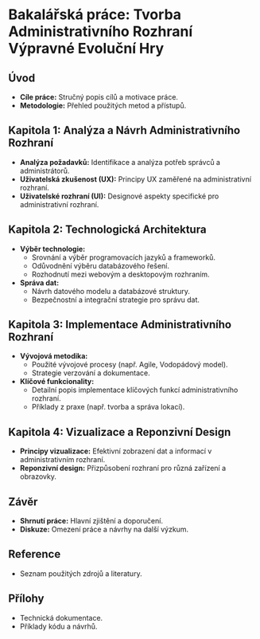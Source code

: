 # Bakalářská práce: Tvorba Administrativního Rozhraní Výpravné Evoluční Hry

## Úvod
- **Cíle práce:** Stručný popis cílů a motivace práce.
- **Metodologie:** Přehled použitých metod a přístupů.

## Kapitola 1: Analýza a Návrh Administrativního Rozhraní
- **Analýza požadavků:** Identifikace a analýza potřeb správců a administrátorů.
- **Uživatelská zkušenost (UX):** Principy UX zaměřené na administrativní rozhraní.
- **Uživatelské rozhraní (UI):** Designové aspekty specifické pro administrativní rozhraní.

## Kapitola 2: Technologická Architektura
- **Výběr technologie:**
  - Srovnání a výběr programovacích jazyků a frameworků.
  - Odůvodnění výběru databázového řešení.
  - Rozhodnutí mezi webovým a desktopovým rozhraním.
- **Správa dat:**
  - Návrh datového modelu a databázové struktury.
  - Bezpečnostní a integrační strategie pro správu dat.

## Kapitola 3: Implementace Administrativního Rozhraní
- **Vývojová metodika:**
  - Použité vývojové procesy (např. Agile, Vodopádový model).
  - Strategie verzování a dokumentace.
- **Klíčové funkcionality:**
  - Detailní popis implementace klíčových funkcí administrativního rozhraní.
  - Příklady z praxe (např. tvorba a správa lokací).

## Kapitola 4: Vizualizace a Reponzivní Design
- **Principy vizualizace:** Efektivní zobrazení dat a informací v administrativním rozhraní.
- **Reponzivní design:** Přizpůsobení rozhraní pro různá zařízení a obrazovky.

## Závěr
- **Shrnutí práce:** Hlavní zjištění a doporučení.
- **Diskuze:** Omezení práce a návrhy na další výzkum.

## Reference
- Seznam použitých zdrojů a literatury.

## Přílohy
- Technická dokumentace.
- Příklady kódu a návrhů.
